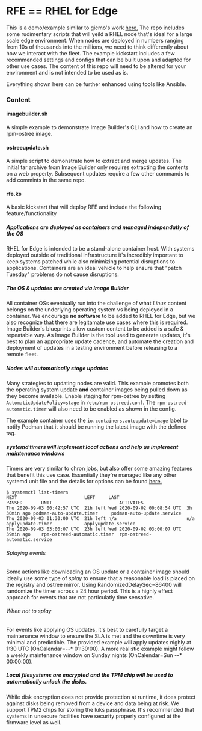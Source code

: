 # RFE == RHEL for Edge

This is a demo/example similar to gicmo's work [here.](https://github.com/gicmo/rfe-demo) The repo includes some rudimentary scripts that will yeild a RHEL node that's ideal for a large scale edge environment. When nodes are deployed in numbers ranging from 10s of thousands into the millions, we need to think differently about how we interact with the fleet. The example kickstart includes a few recommended settings and configs that can be built upon and adapted for other use cases. The content of this repo will need to be altered for your environment and is not intended to be used as is.

Everything shown here can be further enhanced using tools like Ansible. 

### Content
#### imagebuilder.sh
A simple example to demonstrate Image Builder's CLI and how to create an rpm-ostree image.
#### ostreeupdate.sh
A simple script to demonstrate how to extract and merge updates. The initial tar archive from Image Builder only requires extracting the contents on a web property. Subsequent updates require a few other commands to add commints in the same repo.

#### rfe.ks 
A basic kickstart that will deploy RFE and include the following feature/functionality

##### Applications are deployed as containers and managed independatly of the OS
RHEL for Edge is intended to be a stand-alone container host. With systems deployed outside of traditional infrastructure it's incredibly important to keep systems patched while also minimizing potential disruptions to applications. Containers are an ideal vehicle to help ensure that "patch Tuesday" problems do not cause  disruptions.

##### The OS & updates are created via Image Builder
All container OSs eventually run into the challenge of what *Linux* content belongs on the underlying operating system vs being deployed in a container. We encourage **no software** to be added to RHEL for Edge, but we also recognize that there are legitamate use cases where this is required. Image Builder's blueprints allow custom content to be added is a safe & repeatable way. As Image Builder is the tool used to generate updates, it's best to plan an appropriate update cadence, and automate the creation and deployment of updates in a testing environment before releasing to a remote fleet. 

##### Nodes will automatically stage updates
Many strategies to updating nodes are valid. This example promotes both the operating system update **and** container images being pulled down as they become available. 
Enable staging for rpm-ostree by setting `AutomaticUpdatePolicy=stage` in `/etc/rpm-ostreed.conf`. The `rpm-ostreed-automatic.timer` will also need to be enabled as shown in the config.

The example container uses the `io.containers.autoupdate=image` label to notify Podman that it should be running the latest image with the defined tag.

##### systemd timers will implement local actions and help us implement maintenance windows
Timers are very similar to chron jobs, but also offer some amazing features that benefit this use case. Essentially they're managed like any other systemd unit file and the details for options can be found [here.](https://www.freedesktop.org/software/systemd/man/systemd.timer.html) 
```
$ systemctl list-timers
NEXT                         LEFT     LAST                         PASSED       UNIT                         ACTIVATES
Thu 2020-09-03 00:42:57 UTC  21h left Wed 2020-09-02 00:08:54 UTC  3h 30min ago podman-auto-update.timer     podman-auto-update.service
Thu 2020-09-03 01:30:00 UTC  21h left n/a                          n/a          applyupdate.timer            applyupdate.service
Thu 2020-09-03 03:00:07 UTC  23h left Wed 2020-09-02 03:00:07 UTC  39min ago    rpm-ostreed-automatic.timer  rpm-ostreed-automatic.service
```

###### Splaying events
Some actions like downloading an OS update or a container image should ideally use some type of *splay* to ensure that a reasonable load is placed on the registry and ostree mirror. Using RandomizedDelaySec=86400 will randomize the timer across a 24 hour period. This is a highly effect approach for events that are not particulatly time sensative.

###### When not to splay
For events like applying OS updates, it's best to carefully target a maintenance window to ensure the SLA is met and the downtime is very minimal and predictible. The provided example will apply updates nighly at 1:30 UTC (OnCalendar=*-*-* 01:30:00). A more realistic example might follow a weekly maintenance window on Sunday nights (OnCalendar=Sun *-*-* 00:00:00). 

##### Local filesystems are encrypted and the TPM chip will be used to automatically unlock the disks.
While disk encryption does not provide protection at runtime, it does protect against disks being removed from a device and data being at risk. We support TPM2 chips for storing the luks passphrase. It's recommended that systems in unsecure facilities have security properly configured at the firmware level as well.
